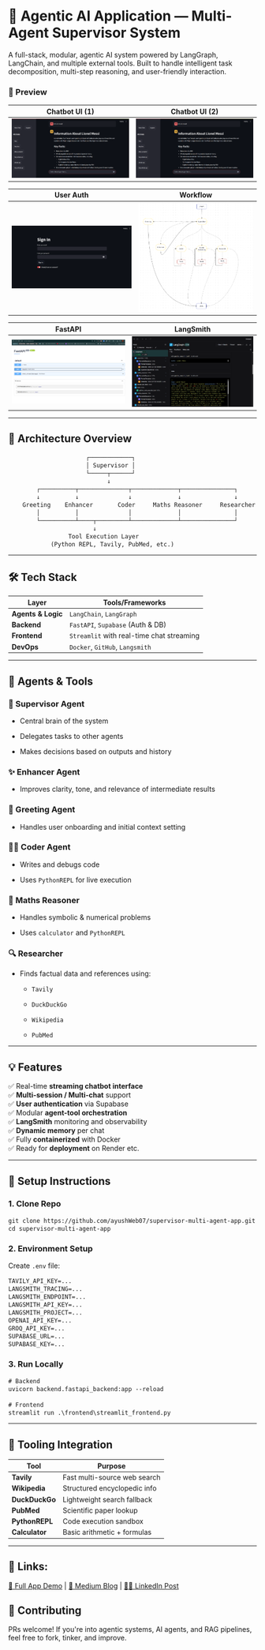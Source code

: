 # 🧠 Agentic AI Application — Multi-Agent Supervisor System

A full-stack, modular, agentic AI system powered by LangGraph, LangChain, and multiple external tools. Built to handle intelligent task decomposition, multi-step reasoning, and user-friendly interaction.


### 📸 Preview

| Chatbot UI (1) | Chatbot UI (2) |
|---|---|
| ![](assets/chatbot_ui_1.png) | ![](assets/chatbot_ui_1.png) |


| User Auth | Workflow |
|---|---|
| ![](assets/user_auth.png) | ![](assets/workflow.png) |

| FastAPI | LangSmith |
|---|---|
| ![](assets/fastapi.png) | ![](assets/langsmith.png) |

---


## 🧩 Architecture Overview

```
                      ┌────────────┐
                      │ Supervisor │
                      └─────┬──────┘
                            ↓
        ┌──────────┬──────────────┬─────────────┬───────────────┐
        ↓          ↓              ↓             ↓               ↓
    Greeting    Enhancer       Coder     Maths Reasoner     Researcher
        │          │              │             │               │
        └──────────┴────┬─────────┴─────────────┴───────────────┘
                        ↓
                 Tool Execution Layer
            (Python REPL, Tavily, PubMed, etc.)
```

---


## 🛠️ Tech Stack

| Layer              | Tools/Frameworks                          |
| ------------------ | ----------------------------------------- |
| **Agents & Logic** | `LangChain`, `LangGraph`                  |
| **Backend**        | `FastAPI`, `Supabase` (Auth & DB)         |
| **Frontend**       | `Streamlit` with real-time chat streaming |
| **DevOps**         | `Docker`, `GitHub`, `Langsmith`           |


---


## 🧠 Agents & Tools

### 👷 Supervisor Agent

- Central brain of the system
    
- Delegates tasks to other agents
    
- Makes decisions based on outputs and history
    

### ✨ Enhancer Agent

- Improves clarity, tone, and relevance of intermediate results
    

### 💬 Greeting Agent

- Handles user onboarding and initial context setting
    

### 🧑‍💻 Coder Agent

- Writes and debugs code
    
- Uses `PythonREPL` for live execution
    

### 🧠 Maths Reasoner

- Handles symbolic & numerical problems
    
- Uses `calculator` and `PythonREPL`
    

### 🔍 Researcher

- Finds factual data and references using:
    
    - `Tavily`
        
    - `DuckDuckGo`
        
    - `Wikipedia`
        
    - `PubMed`

---


## 💡 Features

✅ Real-time **streaming chatbot interface**  
✅ **Multi-session / Multi-chat** support  
✅ **User authentication** via Supabase  
✅ Modular **agent-tool orchestration**  
✅ **LangSmith** monitoring and observability  
✅ **Dynamic memory** per chat  
✅ Fully **containerized** with Docker  
✅ Ready for **deployment** on Render etc.


---


## 🧰 Setup Instructions

### 1. Clone Repo

```
git clone https://github.com/ayushWeb07/supervisor-multi-agent-app.git
cd supervisor-multi-agent-app
```


### 2. Environment Setup

Create `.env` file:

```
TAVILY_API_KEY=...
LANGSMITH_TRACING=...
LANGSMITH_ENDPOINT=...
LANGSMITH_API_KEY=...
LANGSMITH_PROJECT=...
OPENAI_API_KEY=...
GROQ_API_KEY=...
SUPABASE_URL=...
SUPABASE_KEY=...
```

### 3. Run Locally


```
# Backend
uvicorn backend.fastapi_backend:app --reload

# Frontend
streamlit run .\frontend\streamlit_frontend.py
```

---


## 🧪 Tooling Integration

|Tool|Purpose|
|---|---|
|**Tavily**|Fast multi-source web search|
|**Wikipedia**|Structured encyclopedic info|
|**DuckDuckGo**|Lightweight search fallback|
|**PubMed**|Scientific paper lookup|
|**PythonREPL**|Code execution sandbox|
|**Calculator**|Basic arithmetic + formulas|

---

## 🔗 Links:
[🎥 Full App Demo](https://youtu.be/4gy9xeHbfkc)   |   [📖 Medium Blog](https://medium.com/@ayushbommana/building-a-supervisor-based-multi-agent-chatbot-system-ce4513872cee)   |   [👨‍💼 LinkedIn Post](https://www.linkedin.com/feed/update/urn:li:activity:7347713877263994880/)


## 🤝 Contributing

PRs welcome! If you're into agentic systems, AI agents, and RAG pipelines, feel free to fork, tinker, and improve.
